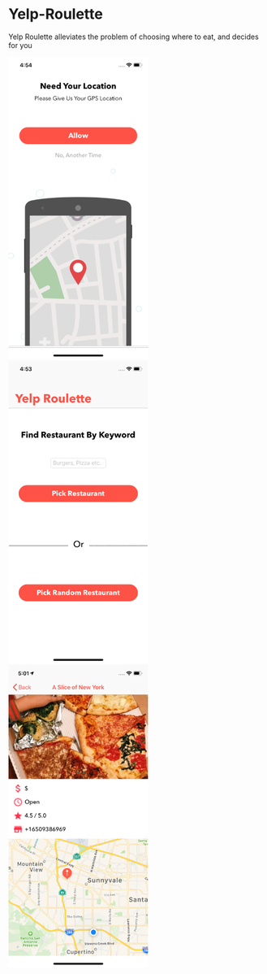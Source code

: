 # Yelp-Roulette
Yelp Roulette alleviates the problem of choosing where to eat, and decides for you

    
    
<img src="https://github.com/druv5319/Yelp-Roulette/blob/master/ScreenshotViews/locationView.png" width="275">
<img src="https://github.com/druv5319/Yelp-Roulette/blob/master/ScreenshotViews/searchView.png" width="275">
<img src="https://github.com/druv5319/Yelp-Roulette/blob/master/ScreenshotViews/detailsFoodView.png" width="275">

